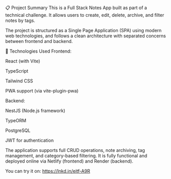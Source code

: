 📋 Project Summary
This is a Full Stack Notes App built as part of a technical challenge. It allows users to create, edit, delete, archive, and filter notes by tags.

The project is structured as a Single Page Application (SPA) using modern web technologies, and follows a clean architecture with separated concerns between frontend and backend.

🧰 Technologies Used
Frontend:

React (with Vite)

TypeScript

Tailwind CSS

PWA support (via vite-plugin-pwa)

Backend:

NestJS (Node.js framework)

TypeORM

PostgreSQL

JWT for authentication

The application supports full CRUD operations, note archiving, tag management, and category-based filtering. It is fully functional and deployed online via Netlify (frontend) and Render (backend).

You can try it on: https://lnkd.in/eitf-A9R
